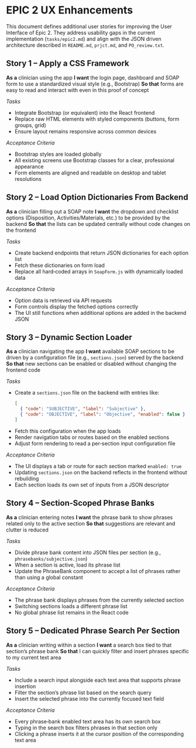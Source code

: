 # EPIC 2 UX Enhancements

This document defines additional user stories for improving the User Interface of Epic 2. They address usability gaps in the current implementation (`tasks/epic2.md`) and align with the JSON driven architecture described in `README.md`, `prjct.md`, and `PO_review.txt`.

## Story 1 – Apply a CSS Framework
**As a** clinician using the app
**I want** the login page, dashboard and SOAP form to use a standardized visual style (e.g., Bootstrap)
**So that** forms are easy to read and interact with even in this proof of concept

*Tasks*
- Integrate Bootstrap (or equivalent) into the React frontend
- Replace raw HTML elements with styled components (buttons, form groups, grid)
- Ensure layout remains responsive across common devices

*Acceptance Criteria*
- Bootstrap styles are loaded globally
- All existing screens use Bootstrap classes for a clear, professional appearance
- Form elements are aligned and readable on desktop and tablet resolutions

## Story 2 – Load Option Dictionaries From Backend
**As a** clinician filling out a SOAP note
**I want** the dropdown and checklist options (Disposition, Activities/Materials, etc.) to be provided by the backend
**So that** the lists can be updated centrally without code changes on the frontend

*Tasks*
- Create backend endpoints that return JSON dictionaries for each option list
- Fetch these dictionaries on form load
- Replace all hard‑coded arrays in `SoapForm.js` with dynamically loaded data

*Acceptance Criteria*
- Option data is retrieved via API requests
- Form controls display the fetched options correctly
- The UI still functions when additional options are added in the backend JSON

## Story 3 – Dynamic Section Loader
**As a** clinician navigating the app
**I want** available SOAP sections to be driven by a configuration file (e.g., `sections.json`) served by the backend
**So that** new sections can be enabled or disabled without changing the frontend code

*Tasks*
- Create a `sections.json` file on the backend with entries like:
  ```json
  [
    { "code": "SUBJECTIVE", "label": "Subjective" },
    { "code": "OBJECTIVE", "label": "Objective", "enabled": false }
  ]
  ```
- Fetch this configuration when the app loads
- Render navigation tabs or routes based on the enabled sections
- Adjust form rendering to read a per‑section input configuration file

*Acceptance Criteria*
- The UI displays a tab or route for each section marked `enabled: true`
- Updating `sections.json` on the backend reflects in the frontend without rebuilding
- Each section loads its own set of inputs from a JSON descriptor

## Story 4 – Section‑Scoped Phrase Banks
**As a** clinician entering notes
**I want** the phrase bank to show phrases related only to the active section
**So that** suggestions are relevant and clutter is reduced

*Tasks*
- Divide phrase bank content into JSON files per section (e.g., `phrasebanks/subjective.json`)
- When a section is active, load its phrase list
- Update the PhraseBank component to accept a list of phrases rather than using a global constant

*Acceptance Criteria*
- The phrase bank displays phrases from the currently selected section
- Switching sections loads a different phrase list
- No global phrase list remains in the React code

## Story 5 – Dedicated Phrase Search Per Section
**As a** clinician writing within a section
**I want** a search box tied to that section’s phrase bank
**So that** I can quickly filter and insert phrases specific to my current text area

*Tasks*
- Include a search input alongside each text area that supports phrase insertion
- Filter the section’s phrase list based on the search query
- Insert the selected phrase into the currently focused text field

*Acceptance Criteria*
- Every phrase‑bank enabled text area has its own search box
- Typing in the search box filters phrases in that section only
- Clicking a phrase inserts it at the cursor position of the corresponding text area

